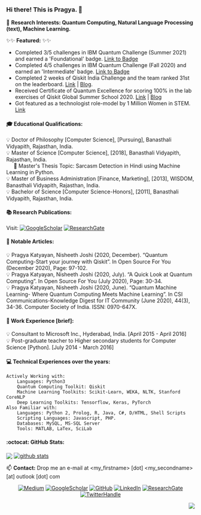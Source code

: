 
### Hi there! This is Pragya. 👋

🔭 **Research Interests: Quantum Computing, Natural Language Processing (text), Machine Learning.**

:sparkles::sparkles: **Featured:** :sparkles::sparkles: 

- Completed 3/5 challenges in IBM Quantum Challenge (Summer 2021) and earned a 'Foundational' badge. [Link to Badge](https://www.credly.com/badges/5df96c26-6b5f-48a9-b3e2-83ee0eead8be?source=linked_in_profile)
- Completed 4/5 challenges in IBM Quantum Challenge (Fall 2020) and earned an 'Intermediate' badge. [Link to Badge](https://www.youracclaim.com/badges/3613e0ab-d500-4734-9848-1ad0fc33c804?source=linked_in_profile)
- Completed 2 weeks of Qiskit India Challenge and the team ranked 31st on the leaderboard. [Link](https://www.linkedin.com/feed/update/urn:li:activity:6719509623524642816/) | [Blog](https://medium.com/@pragyakatyayan/the-qiskit-challenge-india-two-week-hackathon-in-quantum-machine-learning-58b0a3d26046).     
- Received Certificate of Quantum Excellence for scoring 100% in the lab exercises of Qiskit Global Summer School 2020. [Link](https://www.linkedin.com/feed/update/urn:li:activity:6704635671534981120/) | [Blog](https://medium.com/@pragyakatyayan/the-qiskit-global-summer-school-2020-my-quantum-awakening-9d5bb644a492)     
- Got featured as a technologist role-model by 1 Million Women in STEM. [Link](https://www.1mwis.com/profiles/Pragya-Katyayan)

#### :mortar_board: Educational Qualifications:

:bulb: Doctor of Philosophy [Computer Science], [Pursuing], Banasthali Vidyapith, Rajasthan, India.  
:bulb: Master of Science [Computer Science], [2018], Banasthali Vidyapith, Rajasthan, India.   
&nbsp;&nbsp;&nbsp;&nbsp;&nbsp;:closed_book: Master's Thesis Topic: Sarcasm Detection in Hindi using Machine Learning in Python.    
:bulb: Master of Business Administration [Finance, Marketing], [2013], WISDOM, Banasthali Vidyapith, Rajasthan, India.    
:bulb: Bachelor of Science [Computer Science-Honors], [2011], Banasthali Vidyapith, Rajasthan, India.    

#### :books: Research Publications: 

Visit: <a href="https://scholar.google.com/citations?user=HZTqQX8AAAAJ&hl=en"><img src="https://img.shields.io/badge/Google%20Scholar-blue" alt="GoogleScholar"></a>
<a href="https://www.researchgate.net/profile/Pragya_Katyayan/research"><img src="https://img.shields.io/badge/ResearchGate-black.svg?logo=researchgate" alt="ResearchGate"></a>

#### :high_brightness: Notable Articles:

:bulb: Pragya Katyayan, Nisheeth Joshi (2020, December). “Quantum Computing-Start your journey with Qiskit”. In Open Source For You (December 2020), Page: 97-102.    
:bulb: Pragya Katyayan, Nisheeth Joshi (2020, July). “A Quick Look at Quantum Computing”. In Open Source For You (July 2020), Page: 30-34.    
:bulb: Pragya Katyayan, Nisheeth Joshi (2020, June). “Quantum Machine Learning- Where Quantum Computing Meets Machine Learning”. In CSI Communications-Knowledge Digest for IT Community (June 2020), 44(3), 34-36. Computer Society of India. ISSN: 0970-647X.

#### :high_brightness: Work Experience [brief]:

:bulb: Consultant to Microsoft Inc., Hyderabad, India. [April 2015 - April 2016]     
:bulb: Post-graduate teacher to Higher secondary students for Computer Science [Python]. [July 2014 - March 2016]

#### :computer: Technical Experiences over the years:
	
	Actively Working with:
		Languages: Python3
		Quantum Computing Toolkit: Qiskit
		Machine Learning Toolkits: Scikit-Learn, WEKA, NLTK, Stanford CoreNLP
		Deep Learning Toolkits: Tensorflow, Keras, PyTorch
	Also Familiar with:
		Languages: Python 2, Prolog, R, Java, C#, D/HTML, Shell Scripts
		Scripting Languages: Javascript, PHP.
		Databases: MySQL, MS-SQL Server
		Tools: MATLAB, LaTex, SciLab

#### :octocat: GitHub Stats:

<a href="https://github.com/pragyakatyayan"><img align="center" src="https://github-readme-stats.vercel.app/api/top-langs/?username=pragyakatyayan" /></a> <a href="https://github.com/pragyakatyayan">
 <img align="center" src="https://github-readme-stats.vercel.app/api?username=pragyakatyayan&&hide=issues&count_private=true&show_icons=true" alt="github stats"/>
</a>

📫 **Contact:** Drop me an e-mail at <my_firstname> [dot] <my_secondname> [at] outlook [dot] com

<p align="center">
	<a href="https://medium.com/@pragyakatyayan"><img src="https://img.shields.io/badge/Medium--_.svg?style=social&logo=medium" alt="Medium"></a>
	<a href="https://scholar.google.com/citations?user=HZTqQX8AAAAJ&hl=en"><img src="https://img.shields.io/badge/Google%20Scholar--_.svg?style=social&logo=scholar" alt="GoogleScholar"></a>
	<a href="https://github.com/pragyakatyayan"><img src="https://img.shields.io/github/followers/pragyakatyayan.svg?label=GitHub&style=social" alt="GitHub"></a>
	<a href="https://www.linkedin.com/in/pragyakatyayan"><img src="https://img.shields.io/badge/LinkedIn--_.svg?style=social&logo=linkedin" alt="LinkedIn"></a>
	<a href="https://www.researchgate.net/profile/Pragya_Katyayan/research"><img src="https://img.shields.io/badge/ResearchGate--_.svg?style=social&logo=researchgate" alt="ResearchGate"></a>
	<a href="https://twitter.com/pragyakatyayan"><img src="https://img.shields.io/badge/Twitter--_.svg?style=social&logo=twitter" alt="TwitterHandle"></a>
	
</p>

<p align="right"> <img src="https://komarev.com/ghpvc/?username=pragyakatyayan&label=Visits&color=orange&style=plastic" /> </p>
